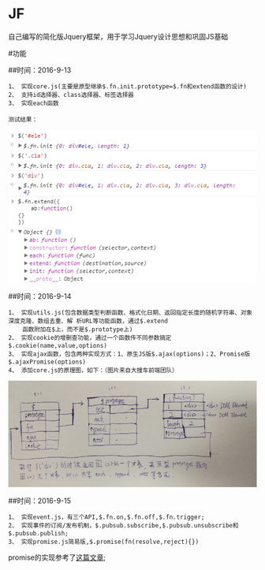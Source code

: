 # JF
自己编写的简化版Jquery框架，用于学习Jquery设计思想和巩固JS基础

#功能

##时间：2016-9-13
````
1、 实现core.js(主要是原型继承$.fn.init.prototype=$.fn和extend函数的设计)
2、 支持id选择器、class选择器、标签选择器
3、 实现each函数

测试结果：
````
![测试结果](./test.png)



##时间：2016-9-14
````
1、 实现utils.js(包含数据类型判断函数、格式化日期、返回指定长度的随机字符串、对象深度克隆、数组去重、解 析URL等功能函数，通过$.extend
    函数附加在$上，而不是$.prototype上)
2、 实现cookie的增删查功能，通过一个函数传不同参数搞定$.cookie(name,value,options)
3、 实现ajax函数，包含两种实现方式：1、原生JS版$.ajax(options)；2、Promise版$.ajaxPromise(options)
4、 添加core.js的原理图，如下：（图片来自大搜车前端团队）
````
![JF核心原理](./core.jpg)

##时间：2016-9-15
```
1、 实现event.js，有三个API,$.fn.on,$.fn.off,$.fn.trigger;
2、 实现事件的订阅/发布机制，$.pubsub.subscribe,$.pubsub.unsubscribe和$.pubsub.publish;
3、 实现promise.js简易版,$.promise(fn(resolve,reject){})
```
promise的实现参考了[这篇文章](http://www.jianshu.com/p/473cd754311f);

